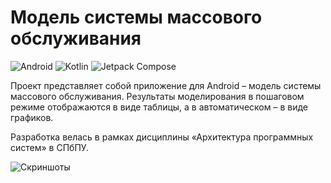 # Модель системы массового обслуживания

![Android](https://img.shields.io/badge/Android-3DDC84?style=for-the-badge&logo=android&logoColor=white)
![Kotlin](https://img.shields.io/badge/kotlin-%237F52FF.svg?style=for-the-badge&logo=kotlin&logoColor=white)
![Jetpack Compose](https://img.shields.io/badge/jetpack_compose-4285F4?style=for-the-badge&logo=jetpackcompose&logoColor=white)

Проект представляет собой приложение для Android – модель системы массового обслуживания.
Результаты моделирования в пошаговом режиме отображаются в виде таблицы, а
в автоматическом – в виде графиков.

Разработка велась в рамках дисциплины «Архитектура программных систем» в СПбПУ.

![Скриншоты](https://github.com/ithersta/mass-service-architecture/assets/34550623/290d6cd3-26f9-47c2-b8ca-3b50fa47d675)
